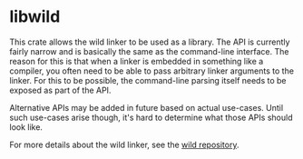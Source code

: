 # libwild

This crate allows the wild linker to be used as a library. The API is currently fairly narrow and is
basically the same as the command-line interface. The reason for this is that when a linker is
embedded in something like a compiler, you often need to be able to pass arbitrary linker arguments
to the linker. For this to be possible, the command-line parsing itself needs to be exposed as part
of the API.

Alternative APIs may be added in future based on actual use-cases. Until such use-cases arise
though, it's hard to determine what those APIs should look like.

For more details about the wild linker, see the [wild
repository](https://github.com/davidlattimore/wild).
